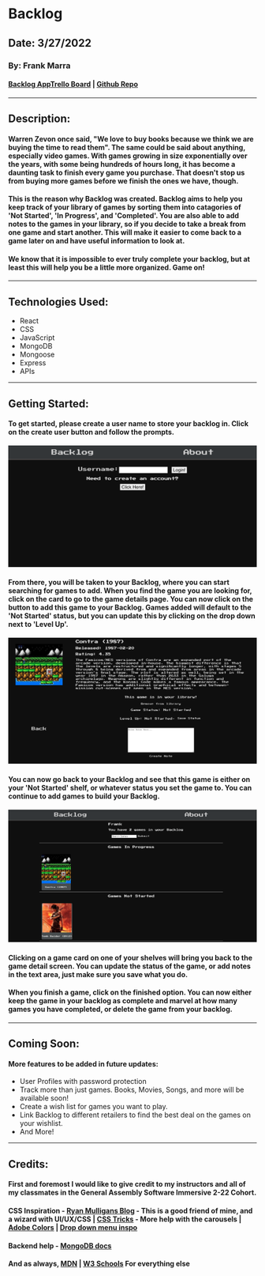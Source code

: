 # Backlog

## Date: 3/27/2022

### By: Frank Marra

#### [Backlog App](https://franksbacklog.herokuapp.com/)[Trello Board](https://trello.com/b/gYISb0XQ/backlog) | [Github Repo](https://github.com/frankmarra/Backlog)

---

## Description:

#### Warren Zevon once said, "We love to buy books because we think we are buying the time to read them". The same could be said about anything, especially video games. With games growing in size exponentially over the years, with some being hundreds of hours long, it has become a daunting task to finish every game you purchase. That doesn't stop us from buying more games before we finish the ones we have, though.

#### This is the reason why Backlog was created. Backlog aims to help you keep track of your library of games by sorting them into catagories of 'Not Started', 'In Progress', and 'Completed'. You are also able to add notes to the games in your library, so if you decide to take a break from one game and start another. This will make it easier to come back to a game later on and have useful information to look at.

#### We know that it is impossible to ever truly complete your backlog, but at least this will help you be a little more organized. Game on!

---

## Technologies Used:

- React
- CSS
- JavaScript
- MongoDB
- Mongoose
- Express
- APIs

---

## Getting Started:

#### To get started, please create a user name to store your backlog in. Click on the create user button and follow the prompts.

![image](./Images/Screen%20Shot%202022-03-31%20at%206.43.28%20PM.png)

#### From there, you will be taken to your Backlog, where you can start searching for games to add. When you find the game you are looking for, click on the card to go to the game details page. You can now click on the button to add this game to your Backlog. Games added will default to the 'Not Started' status, but you can update this by clicking on the drop down next to 'Level Up'.

![image](./Images/Screen%20Shot%202022-04-01%20at%2010.32.48%20AM.png)

#### You can now go back to your Backlog and see that this game is either on your 'Not Started' shelf, or whatever status you set the game to. You can continue to add games to build your Backlog.

![image](./Images/Screen%20Shot%202022-04-01%20at%2010.33.07%20AM.png)

#### Clicking on a game card on one of your shelves will bring you back to the game detail screen. You can update the status of the game, or add notes in the text area, just make sure you save what you do.

#### When you finish a game, click on the finished option. You can now either keep the game in your backlog as complete and marvel at how many games you have completed, or delete the game from your backlog.

---

## Coming Soon:

#### More features to be added in future updates:

- User Profiles with password protection
- Track more than just games. Books, Movies, Songs, and more will be available soon!
- Create a wish list for games you want to play.
- Link Backlog to different retailers to find the best deal on the games on your wishlist.
- And More!

---

## Credits:

#### First and foremost I would like to give credit to my instructors and all of my classmates in the General Assembly Software Immersive 2-22 Cohort.

#### CSS Inspiration - [Ryan Mulligans Blog](https://ryanmulligan.dev/) - This is a good friend of mine, and a wizard with UI/UX/CSS | [CSS Tricks](https://css-tricks.com/how-to-make-a-css-only-carousel/) - More help with the carousels | [Adobe Colors](https://color.adobe.com/trends) | [Drop down menu inspo](https://www.sliderrevolution.com/resources/css-select-styles/)

#### Backend help - [MongoDB docs](https://www.mongodb.com/docs/manual/support/)

#### And as always, [MDN](https://developer.mozilla.org/en-US/) | [W3 Schools](https://www.w3schools.com/) For everything else
